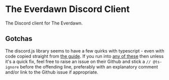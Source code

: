 # The Everdawn Discord Client

The Discord client for The Everdawn.

## Gotchas

The discord.js library seems to have a few quirks with typescript - even with code copied straight from [the guide](https://discordjs.guide). If you run into [any of these](https://github.com/discordjs/discord.js/issues/6638) then unless it's a quick fix, feel free to raise an issue on their Github and stick a `// @ts-ignore` before the offending line, preferably with an explanatory comment and/or link to the Github issue if appropriate.
